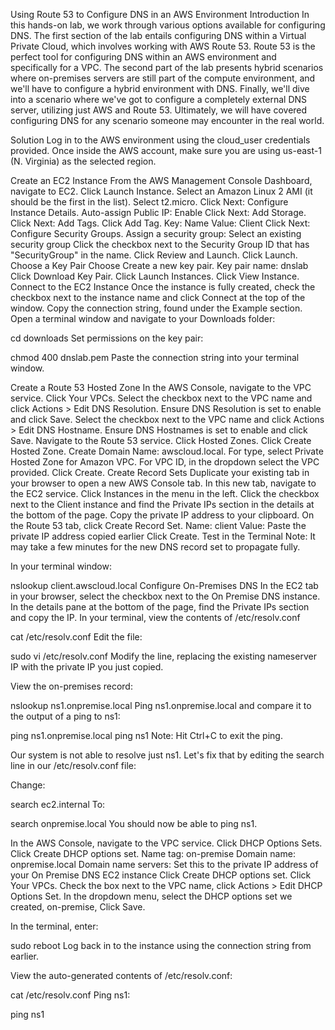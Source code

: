 Using Route 53 to Configure DNS in an AWS Environment
Introduction
In this hands-on lab, we work through various options available for configuring DNS. The first section of the lab entails configuring DNS within a Virtual Private Cloud, which involves working with AWS Route 53. Route 53 is the perfect tool for configuring DNS within an AWS environment and specifically for a VPC. The second part of the lab presents hybrid scenarios where on-premises servers are still part of the compute environment, and we'll have to configure a hybrid environment with DNS. Finally, we'll dive into a scenario where we've got to configure a completely external DNS server, utilizing just AWS and Route 53. Ultimately, we will have covered configuring DNS for any scenario someone may encounter in the real world.

Solution
Log in to the AWS environment using the cloud_user credentials provided. Once inside the AWS account, make sure you are using us-east-1 (N. Virginia) as the selected region.

Create an EC2 Instance
From the AWS Management Console Dashboard, navigate to EC2.
Click Launch Instance.
Select an Amazon Linux 2 AMI (it should be the first in the list).
Select t2.micro.
Click Next: Configure Instance Details.
Auto-assign Public IP: Enable
Click Next: Add Storage.
Click Next: Add Tags.
Click Add Tag.
Key: Name
Value: Client
Click Next: Configure Security Groups.
Assign a security group: Select an existing security group
Click the checkbox next to the Security Group ID that has "SecurityGroup" in the name.
Click Review and Launch.
Click Launch.
Choose a Key Pair
Choose Create a new key pair.
Key pair name: dnslab
Click Download Key Pair.
Click Launch Instances.
Click View Instance.
Connect to the EC2 Instance
Once the instance is fully created, check the checkbox next to the instance name and click Connect at the top of the window.
Copy the connection string, found under the Example section.
Open a terminal window and navigate to your Downloads folder:

cd downloads
Set permissions on the key pair:

chmod 400 dnslab.pem
Paste the connection string into your terminal window.

Create a Route 53 Hosted Zone
In the AWS Console, navigate to the VPC service.
Click Your VPCs.
Select the checkbox next to the VPC name and click Actions > Edit DNS Resolution.
Ensure DNS Resolution is set to enable and click Save.
Select the checkbox next to the VPC name and click Actions > Edit DNS Hostname.
Ensure DNS Hostnames is set to enable and click Save.
Navigate to the Route 53 service.
Click Hosted Zones.
Click Create Hosted Zone.
Create Domain Name: awscloud.local.
For type, select Private Hosted Zone for Amazon VPC.
For VPC ID, in the dropdown select the VPC provided.
Click Create.
Create Record Sets
Duplicate your existing tab in your browser to open a new AWS Console tab.
In this new tab, navigate to the EC2 service.
Click Instances in the menu in the left.
Click the checkbox next to the Client instance and find the Private IPs section in the details at the bottom of the page. Copy the private IP address to your clipboard.
On the Route 53 tab, click Create Record Set.
Name: client
Value: Paste the private IP address copied earlier
Click Create.
Test in the Terminal
Note: It may take a few minutes for the new DNS record set to propagate fully.

In your terminal window:

nslookup client.awscloud.local
Configure On-Premises DNS
In the EC2 tab in your browser, select the checkbox next to the On Premise DNS instance.
In the details pane at the bottom of the page, find the Private IPs section and copy the IP.
In your terminal, view the contents of /etc/resolv.conf

cat /etc/resolv.conf
Edit the file:

sudo vi /etc/resolv.conf
Modify the line, replacing the existing nameserver IP with the private IP you just copied.

View the on-premises record:

nslookup ns1.onpremise.local
Ping ns1.onpremise.local and compare it to the output of a ping to ns1:

ping ns1.onpremise.local
ping ns1
Note: Hit Ctrl+C to exit the ping.

Our system is not able to resolve just ns1. Let's fix that by editing the search line in our /etc/resolv.conf file:

Change:

search ec2.internal
To:

search onpremise.local
You should now be able to ping ns1.

In the AWS Console, navigate to the VPC service.
Click DHCP Options Sets.
Click Create DHCP options set.
Name tag: on-premise
Domain name: onpremise.local
Domain name servers: Set this to the private IP address of your On Premise DNS EC2 instance
Click Create DHCP options set.
Click Your VPCs.
Check the box next to the VPC name, click Actions > Edit DHCP Options Set.
In the dropdown menu, select the DHCP options set we created, on-premise,
Click Save.

In the terminal, enter:

sudo reboot
Log back in to the instance using the connection string from earlier.

View the auto-generated contents of /etc/resolv.conf:

cat /etc/resolv.conf
Ping ns1:

ping ns1